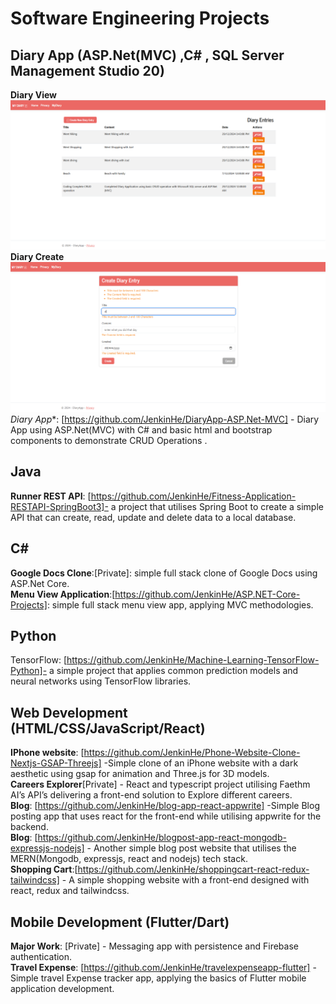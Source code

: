 # Software Engineering Projects<br>

## Diary App (ASP.Net(MVC) ,C# , SQL Server Management Studio 20)
**Diary View**
![GitHub Logo](https://github.com/JenkinHe/Software-Data-Projects/blob/main/Software%20Only/Software%20Snapshots/DiaryAppView.png)<br>
**Diary Create**
![GitHub Logo](https://github.com/JenkinHe/Software-Data-Projects/blob/main/Software%20Only/Software%20Snapshots/DiaryAppCreate.png)<br>
*Diary App**: [https://github.com/JenkinHe/DiaryApp-ASP.Net-MVC] - Diary App using ASP.Net(MVC) with C# and basic html and bootstrap components to demonstrate CRUD Operations .<br>

## Java<br>
**Runner REST API**: [https://github.com/JenkinHe/Fitness-Application-RESTAPI-SpringBoot3]-  a project that utilises Spring Boot to create a simple API that can create, read, update and delete data to a local database.<br>
## C#<br>
**Google Docs Clone**:[Private]: simple full stack clone of Google Docs using ASP.Net Core.<br>
**Menu View Application**:[https://github.com/JenkinHe/ASP.NET-Core-Projects]: simple full stack menu view app, applying MVC methodologies.<br>
## Python<br>
TensorFlow: [https://github.com/JenkinHe/Machine-Learning-TensorFlow-Python]- a simple project that applies common prediction models and neural networks using TensorFlow libraries.<br>

## Web Development (HTML/CSS/JavaScript/React)<br>
**IPhone website**: [https://github.com/JenkinHe/Phone-Website-Clone-Nextjs-GSAP-Threejs]  -Simple clone of an iPhone website with a dark aesthetic using gsap for animation and Three.js for 3D models.<br>
**Careers Explorer**[Private] - React and typescript project utilising Faethm AI’s API’s delivering a front-end solution to Explore different careers.<br>
**Blog**: [https://github.com/JenkinHe/blog-app-react-appwrite] -Simple Blog posting app that uses react for the front-end while utilising appwrite for the backend.<br>
**Blog**: [https://github.com/JenkinHe/blogpost-app-react-mongodb-expressjs-nodejs] - Another simple blog post website that utilises the MERN(Mongodb, expressjs, react and nodejs) tech stack.<br>
**Shopping Cart**:[https://github.com/JenkinHe/shoppingcart-react-redux-tailwindcss] - A simple shopping website with a front-end designed with react, redux and tailwindcss.<br>
## Mobile Development (Flutter/Dart)<br>
**Major Work**: [Private] - Messaging app with persistence and Firebase authentication.<br>
**Travel Expense**: [https://github.com/JenkinHe/travelexpenseapp-flutter] - Simple travel Expense tracker app, applying the basics of Flutter mobile application development.<br>
